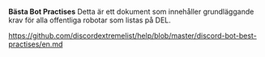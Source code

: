 **Bästa Bot Practises** Detta är ett dokument som innehåller grundläggande krav för alla offentliga robotar som listas på DEL.

<https://github.com/discordextremelist/help/blob/master/discord-bot-best-practises/en.md>
